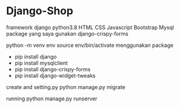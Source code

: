 # Django-Shop
framework django python3.8 HTML CSS Javascript Bootstrap Mysql package yang saya gunakan django-crispy-forms

python -m venv env
source env/bin/activate
menggunakan package

- pip install django
- pip install mysqlclient
- pip install django-crispy-forms
- pip install django-widget-tweaks

create and setting.py
python manage.py migrate

running
python manage.py runserver
